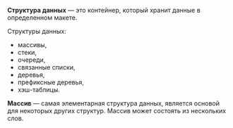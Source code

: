 
**Структура данных** — это контейнер, который хранит данные в определенном макете.

Структуры данных:
- массивы,
- стеки,
- очереди,
- связанные списки,
- деревья,
- префиксные деревья,
- хэш-таблицы.

**Массив** — самая элементарная структура данных, является основой для некоторых других структур. Массив может состоять из нескольких слов.

